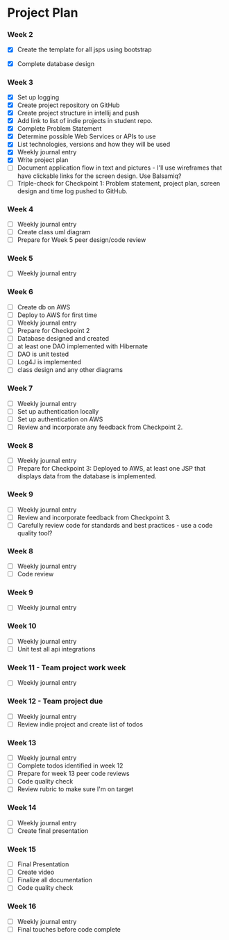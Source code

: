 # Project Plan

### Week 2
- [x] Create the template for all jsps using bootstrap
- [x] Complete database design


### Week 3
- [x] Set up logging
- [x] Create project repository on GitHub
- [x] Create project structure in intellij and push
- [x] Add link to list of indie projects in student repo.
- [x] Complete Problem Statement
- [x] Determine possible Web Services or APIs to use
- [x] List technologies, versions and how they will be used
- [x] Weekly journal entry
- [x] Write project plan
- [ ] Document application flow in text and pictures - I'll use wireframes that have clickable links for the screen design. Use Balsamiq? 
- [ ] Triple-check for Checkpoint 1: Problem statement, project plan, screen design and time log pushed to GitHub. 

### Week 4
- [ ] Weekly journal entry
- [ ] Create class uml diagram
- [ ] Prepare for Week 5 peer design/code review

### Week 5

- [ ] Weekly journal entry

### Week 6

- [ ] Create db on AWS
- [ ] Deploy to AWS for first time
- [ ] Weekly journal entry
- [ ] Prepare for Checkpoint 2
- [ ] Database designed and created
- [ ] at least one DAO implemented with Hibernate
- [ ] DAO is unit tested
- [ ] Log4J is implemented
- [ ] class design and any other diagrams 

### Week 7

- [ ] Weekly journal entry
- [ ] Set up authentication locally
- [ ] Set up authentication on AWS
- [ ] Review and incorporate any feedback from Checkpoint 2.

### Week 8

- [ ] Weekly journal entry
- [ ] Prepare for Checkpoint 3: Deployed to AWS, at least one JSP that displays data from the database is implemented. 

### Week 9
- [ ] Weekly journal entry
- [ ] Review and incorporate feedback from Checkpoint 3.
- [ ] Carefully review code for standards and best practices - use a code quality tool? 

### Week 8
- [ ] Weekly journal entry
- [ ] Code review

### Week 9
- [ ] Weekly journal entry

### Week 10
- [ ] Weekly journal entry
- [ ] Unit test all api integrations

### Week 11 - Team project work week
- [ ] Weekly journal entry

### Week 12 - Team project due
- [ ] Weekly journal entry
- [ ] Review indie project and create list of todos

### Week 13
- [ ] Weekly journal entry
- [ ] Complete todos identified in week 12
- [ ] Prepare for week 13 peer code reviews
- [ ] Code quality check
- [ ] Review rubric to make sure I'm on target

### Week 14
- [ ] Weekly journal entry
- [ ] Create final presentation

### Week 15
- [ ] Final Presentation
- [ ] Create video
- [ ] Finalize all documentation
- [ ] Code quality check

### Week 16
- [ ] Weekly journal entry
- [ ] Final touches before code complete
